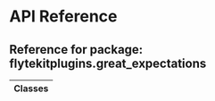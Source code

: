 # API Reference

## Reference for package: flytekitplugins.great_expectations

| Classes  |
| :------------- |
